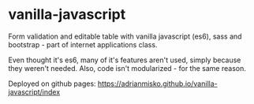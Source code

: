 # vanilla-javascript
Form validation and editable table with vanilla javascript (es6), sass and bootstrap - part of internet applications class.

Even thought it's es6, many of it's features aren't used, simply because they weren't needed. Also, code isn't modularized - for the same reason.

Deployed on github pages: https://adrianmisko.github.io/vanilla-javascript/index 
